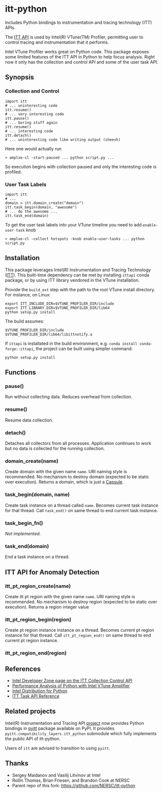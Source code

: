 # itt-python

Includes Python bindings to instrumentation and tracing technology (ITT) APIs.

The [ITT API](https://github.com/intel/ittapi) is used by Intel(R) VTune(TM) Profiler,
permitting user to control tracing and instrumentation that it performs.

Intel VTune Profiler works great on Python code.
This package exposes some limited features of the ITT API in Python to help focus analysis.
Right now it only has the collection and control API and some of the user task API.

## Synopsis

### Collection and Control

    import itt
    # ... uninteresting code
    itt.resume()
    # ... very interesting code
    itt.pause()
    # ... boring stuff again
    itt.resume()
    # ... interesting code
    itt.detach()
    # ... uninteresting code like writing output (sheesh)

Here one would actually run

    > amplxe-cl -start-paused ... python script.py ...

So execution begins with collection paused and only the interesting code is profiled.

### User Task Labels

    import itt
    # ... 
    domain = itt.domain_create("domain")
    itt.task_begin(domain, "awesome")
    # ... do the awesome ...
    itt.task_end(domain)

To get the user task labels into your VTune timeline you need to add `enable-user-task` knob

    > amplxe-cl -collect hotspots -knob enable-user-tasks ... python script.py

## Installation

This package leverages Intel(R) Instrumentation and Tracing Technology ([ITT](https://github.com/intel/ittapi)).
This built-time dependency can be met by installing `ittapi` conda package, or by using ITT library
vendored in the VTune installation.

Provide the `build_ext` step with the path to the root VTune install directory.
For instance, on Linux:

    export ITT_INCLUDE_DIR=$VTUNE_PROFILER_DIR/include
    export ITT_LIBRARY_DIR=$VTUNE_PROFILER_DIR/lib64
    python setup.py install

The build assumes:

    $VTUNE_PROFILER_DIR/include
    $VTUNE_PROFILER_DIR/lib64/libittnotify.a

If `ittapi` is installated in the build environment, e.g. `conda install conda-forge::ittapi`,
the project can be built using simpler command:

    python setup.py install

## Functions

### pause()

Run without collecting data.
Reduces overhead from collection.

### resume()

Resume data collection. 

### detach()

Detaches all collectors from all processes. 
Application continues to work but no data is collected for the running collection.

### domain\_create(name)

Create domain with the given name `name`.
URI naming style is recommended.
No mechanism to destroy domain (expected to be static over execution).
Returns a domain, which is just a [Capsule](https://docs.python.org/3/c-api/capsule.html).

### task\_begin(domain, name)

Create task instance on a thread called `name`. 
Becomes current task instance for that thread. 
Call `task_end()` on same thread to end current task instance.

### task\_begin\_fn()

_Not implemented._

### task\_end(domain)

End a task instance on a thread.

## ITT API for Anomaly Detection

### itt\_pt\_region\_create(name)

Create itt pt region with the given name `name`.
URI naming style is recommended.
No mechanism to destroy region (expected to be static over execution).
Returns a region integer value

### itt\_pt\_region\_begin(region)

Create pt region instance instance on a thread.
Becomes current pt region instance for that thread. 
Call `itt_pt_region_end()` on same thread to end current pt region instance.

### itt\_pt\_region\_end(region)

## References

* [Intel Developer Zone page on the ITT Collection Control API](https://software.intel.com/en-us/node/544204)
* [Performance Analysis of Python with Intel VTune Amplifier](https://software.intel.com/en-us/videos/performance-analysis-of-python-applications-with-intel-vtune-amplifier)
* [Intel Distribution for Python](https://software.intel.com/en-us/intel-distribution-for-python)
* [ITT Task API Reference](https://software.intel.com/en-us/node/544206)

## Related projects

Intel(R) Instrumentation and Tracing API [project](https://github.com/intel/ittapi) now provides Python bindings
in [pyitt](https://pypi.org/project/pyitt/) package available on PyPI. It provides `pyitt.compatibility_layers.itt_python`
submodule which fully implements the public API of itt-python.

Users of `itt` are advised to transition to using `pyitt`.

## Thanks

* Sergey Maidanov and Vasilij Litvinov at Intel
* Rollin Thomas, Brian Friesen, and Brandon Cook at NERSC
* Parent repo of this fork: https://github.com/NERSC/itt-python

